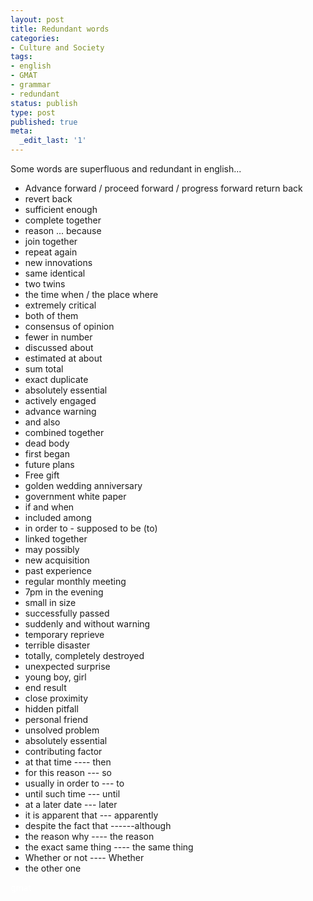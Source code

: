```yaml
---
layout: post
title: Redundant words
categories:
- Culture and Society
tags:
- english
- GMAT
- grammar
- redundant
status: publish
type: post
published: true
meta:
  _edit_last: '1'
---
```

Some words are superfluous and redundant in english...
<ul>
	<li>Advance forward / proceed forward / progress forward <span> </span>return back </li>
	<li>revert back <span> </span></li>
	<li>sufficient enough <span> </span></li>
	<li>complete together <span> </span></li>
	<li>reason ... because </li>
	<li>join together <span> </span></li>
	<li>repeat again <span> </span></li>
	<li>new innovations <span> </span></li>
	<li>same identical </li>
	<li>two twins <span> </span></li>
	<li>the time when / the place where <span> </span></li>
	<li>extremely critical </li>
	<li>both of them <span> </span></li>
	<li>consensus of opinion <span> </span></li>
	<li>fewer in number <span> </span></li>
	<li>discussed about </li>
	<li>estimated at about <span> </span></li>
	<li>sum total <span> </span></li>
	<li>exact duplicate <span> </span></li>
	<li>absolutely essential </li>
	<li>actively engaged <span> </span></li>
	<li>advance warning <span> </span></li>
	<li>and also <span> </span></li>
	<li>combined together </li>
	<li>dead body <span> </span></li>
	<li>first began <span> </span></li>
	<li>future plans <span> </span></li>
	<li>Free gift </li>
	<li>golden wedding anniversary <span> </span></li>
	<li>government white paper <span> </span></li>
	<li>if and when <span> </span></li>
	<li>included among </li>
	<li>in order to - supposed to be (to)</li>
	<li>linked together <span> </span></li>
	<li>may possibly <span> </span></li>
	<li>new acquisition</li>
	<li>past experience <span> </span></li>
	<li>regular monthly meeting <span> </span></li>
	<li>7pm in the evening </li>
	<li>small in size <span> </span></li>
	<li>successfully passed <span> </span></li>
	<li>suddenly and without warning <span> </span></li>
	<li>temporary reprieve</li>
	<li>terrible disaster <span> </span></li>
	<li>totally, completely destroyed <span> </span></li>
	<li>unexpected surprise <span> </span></li>
	<li>young boy, girl </li>
	<li>end result</li>
	<li>close proximity</li>
	<li>hidden pitfall</li>
	<li>personal friend</li>
	<li>unsolved problem </li>
	<li>absolutely essential</li>
	<li>contributing factor </li>
	<li>at that time ---- then </li>
	<li>for this reason --- so<span> </span></li>
	<li>usually <span> </span>in order to --- to</li>
	<li>until such time --- until</li>
	<li>at a later date --- later <span> </span></li>
	<li>it is apparent that --- apparently</li>
	<li>despite the fact that ------although <span> </span></li>
	<li>the reason why ---- the reason <span> </span></li>
	<li>the exact same thing ---- the same thing </li>
	<li>Whether or not ---- Whether</li>
	<li>the other one</li>
</ul>
<div><span style="color: #ffffff;">gmat</span></div>
